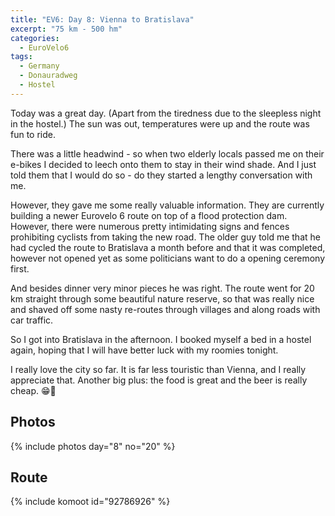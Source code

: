 ```yaml
---
title: "EV6: Day 8: Vienna to Bratislava"
excerpt: "75 km - 500 hm"
categories:
  - EuroVelo6
tags:
  - Germany
  - Donauradweg
  - Hostel
---
```

Today was a great day. (Apart from the tiredness due to the sleepless night in the hostel.) The sun was out, temperatures were up and the route was fun to ride.

There was a little headwind - so when two elderly locals passed me on their e-bikes I decided to leech onto them to stay in their wind shade. And I just told them that I would do so - do they started a lengthy conversation with me.

However, they gave me some really valuable information. They are currently building a newer Eurovelo 6 route on top of a flood protection dam. However, there were numerous pretty intimidating signs and fences prohibiting cyclists from taking the new road.
The older guy told me that he had cycled the route to Bratislava a month before and that it was completed, however not opened yet as some politicians want to do a opening ceremony first.

And besides dinner very minor pieces he was right. The route went for 20 km straight through some beautiful nature reserve, so that was really nice and shaved off some nasty re-routes through villages and along roads with car traffic.

So I got into Bratislava in the afternoon. I booked myself a bed in a hostel again, hoping that I will have better luck with my roomies tonight.

I really love the city so far. It is far less touristic than Vienna, and I really appreciate that. Another big plus: the food is great and the beer is really cheap. 😁🍻

## Photos

{% include photos day="8" no="20" %}

## Route

{% include komoot id="92786926" %}
